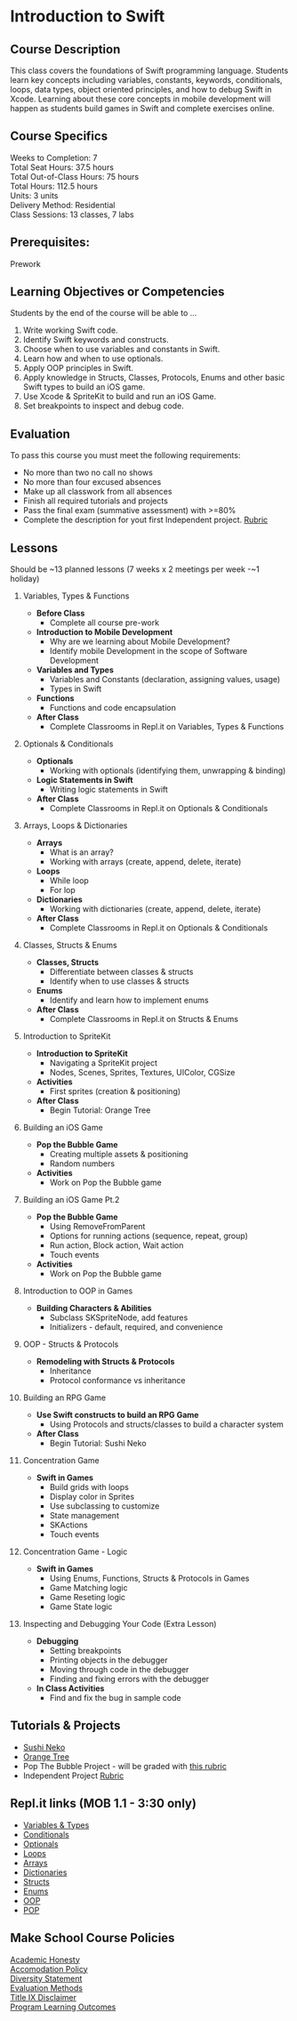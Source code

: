 # Introduction to Swift

## Course Description

This class covers the foundations of Swift programming language. Students learn key concepts including variables, constants, keywords, conditionals, loops, data types, object oriented principles, and how to debug Swift in Xcode. Learning about these core concepts in mobile development will happen as students build games in Swift and complete exercises online.

## Course Specifics

Weeks to Completion:  7 <br>
Total Seat Hours:  37.5 hours <br>
Total Out-of-Class Hours: 75 hours <br>
Total Hours: 112.5 hours <br>
Units:  3 units <br>
Delivery Method:  Residential <br>
Class Sessions:  13 classes, 7 labs

## Prerequisites:

Prework <br>

## Learning Objectives or Competencies

Students by the end of the course will be able to ...

1. Write working Swift code.
1. Identify Swift keywords and constructs.
1. Choose when to use variables and constants in Swift.
1. Learn how and when to use optionals.
1. Apply OOP principles in Swift.
1. Apply knowledge in Structs, Classes, Protocols, Enums and other basic Swift types to build an iOS game.
1. Use Xcode & SpriteKit to build and run an iOS Game.
1. Set breakpoints to inspect and debug code.


## Evaluation

To pass this course you must meet the following requirements:

- No more than two no call no shows
- No more than four excused absences
- Make up all classwork from all absences
- Finish all required tutorials and projects
- Pass the final exam (summative assessment) with >=80%
- Complete the description for yout first Independent project. [Rubric](https://docs.google.com/document/d/1vEAeNCwbG9OHmLzYCuV2VzmG0aC2VQdDLoypzXdALj4/edit?usp=sharing)


## Lessons

Should be ~13 planned lessons (7 weeks x 2 meetings per week -~1 holiday)

1. Variables, Types & Functions
    - **Before Class**
      - Complete all course pre-work
    - **Introduction to Mobile Development**
      - Why are we learning about Mobile Development?
      - Identify mobile Development in the scope of Software Development
    - **Variables and Types**
      - Variables and Constants (declaration, assigning values, usage)
      - Types in Swift
    - **Functions**
      - Functions and code encapsulation
    - **After Class**
      - Complete Classrooms in Repl.it on Variables, Types & Functions

1. Optionals & Conditionals
    - **Optionals**
      - Working with optionals (identifying them, unwrapping & binding)
    - **Logic Statements in Swift**
      - Writing logic statements in Swift
    - **After Class**
      - Complete Classrooms in Repl.it on Optionals & Conditionals

1. Arrays, Loops & Dictionaries
    - **Arrays**
      - What is an array?
      - Working with arrays (create, append, delete, iterate)
    - **Loops**
      - While loop
      - For lop
    - **Dictionaries**
      - Working with dictionaries (create, append, delete, iterate)
    - **After Class**
      - Complete Classrooms in Repl.it on Optionals & Conditionals

1. Classes, Structs & Enums
    - **Classes, Structs**
      - Differentiate between classes & structs
      - Identify when to use classes & structs
    - **Enums**
      - Identify and learn how to implement enums
    - **After Class**
      - Complete Classrooms in Repl.it on Structs & Enums

1. Introduction to SpriteKit
    - **Introduction to SpriteKit**
      - Navigating a SpriteKit project
      - Nodes, Scenes, Sprites, Textures, UIColor, CGSize
    - **Activities**
      - First sprites (creation & positioning)
    - **After Class**
      - Begin Tutorial: Orange Tree

1. Building an iOS Game
    - **Pop the Bubble Game**
      - Creating multiple assets & positioning
      - Random numbers
    - **Activities**
      - Work on Pop the Bubble game

1. Building an iOS Game Pt.2
    - **Pop the Bubble Game**
      - Using RemoveFromParent
      - Options for running actions (sequence, repeat, group)
      - Run action, Block action, Wait action
      - Touch events
    - **Activities**
      - Work on Pop the Bubble game

1. Introduction to OOP in Games
    - **Building Characters & Abilities**
      - Subclass SKSpriteNode, add features
      - Initializers - default, required, and convenience

1. OOP - Structs & Protocols
    - **Remodeling with Structs & Protocols**
      - Inheritance
      - Protocol conformance vs inheritance

1. Building an RPG Game
    - **Use Swift constructs to build an RPG Game**
      - Using Protocols and structs/classes to build a character system
    - **After Class**
      - Begin Tutorial: Sushi Neko

1. Concentration Game
    - **Swift in Games**
      - Build grids with loops
      - Display color in Sprites
      - Use subclassing to customize
      - State management
      - SKActions
      - Touch events

1. Concentration Game - Logic
    - **Swift in Games**
      - Using Enums, Functions, Structs & Protocols in Games
      - Game Matching logic
      - Game Reseting logic
      - Game State logic

1. Inspecting and Debugging Your Code (Extra Lesson)
    - **Debugging**
      - Setting breakpoints
      - Printing objects in the debugger
      - Moving through code in the debugger
      - Finding and fixing errors with the debugger
    - **In Class Activities**
      - Find and fix the bug in sample code

## Tutorials & Projects

- [Sushi Neko](https://www.makeschool.com/academy/track/learn-to-clone-timberman-with-spritekit-and-swift-4)
- [Orange Tree](https://www.makeschool.com/academy/track/learn-to-clone-angry-birds-with-spritekit-and-swift-4)
- Pop The Bubble Project - will be graded with [this rubric](https://docs.google.com/document/d/1JEKPGv1ve1Zoq246WEgb9N8WuNkcWasjqnp3CF3kY_g/edit?usp=sharing)
- Independent Project [Rubric](https://docs.google.com/document/d/1vEAeNCwbG9OHmLzYCuV2VzmG0aC2VQdDLoypzXdALj4/edit?usp=sharing)

## Repl.it links (MOB 1.1 - 3:30 only)

- [Variables & Types](https://repl.it/classroom/invite/YcFKUQ4)
- [Conditionals](https://repl.it/classroom/invite/YcGNSq7)
- [Optionals](https://repl.it/classroom/invite/YhH356u)
- [Loops](https://repl.it/classroom/invite/YcITQAd)
- [Arrays](https://repl.it/classroom/invite/YcJWOag)
- [Dictionaries](https://repl.it/classroom/invite/0J90Ejp)
- [Structs](https://repl.it/classroom/invite/YcKZNKj)
- [Enums](https://repl.it/classroom/invite/YcL2Lkm)
- [OOP](https://repl.it/classroom/invite/ZpclEej)
- [POP](https://repl.it/classroom/invite/0FruFZO)

## Make School Course Policies

[Academic Honesty](https://github.com/Product-College-Courses/Common-Syllabus-Sections/blob/master/Academic-Honesty-and-Plagiarism.md)<br>
[Accomodation Policy](https://github.com/Product-College-Courses/Common-Syllabus-Sections/blob/master/Accommodation-Policy.md)<br>
[Diversity Statement](https://github.com/Product-College-Courses/Common-Syllabus-Sections/blob/master/Diversity-Statement.md)<br>
[Evaluation Methods](https://github.com/Product-College-Courses/Common-Syllabus-Sections/blob/master/Evaluation-Methods.md)
<br>
[Title IX Disclaimer](https://github.com/Product-College-Courses/Common-Syllabus-Sections/blob/master/Evaluations-Title-X-Disclaimer.md)<br>
[Program Learning Outcomes](https://github.com/Product-College-Courses/Common-Syllabus-Sections/blob/master/Program-Learning-Outcomes.md)
